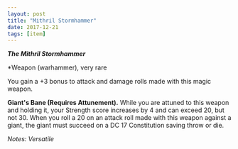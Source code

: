 ```yaml
---
layout: post
title: "Mithril Stormhammer"
date: 2017-12-21
tags: [item]
---
```


***The Mithril Stormhammer***

*Weapon (warhammer), very rare

You gain a +3 bonus to attack and damage rolls made with this magic weapon.

**Giant's Bane (Requires Attunement).** While you are attuned to this weapon and holding it, your Strength score increases by 4 and can exceed 20, but not 30. When you roll a 20 on an attack roll made with this weapon against a giant, the giant must succeed on a DC 17 Constitution saving throw or die.

*Notes: Versatile*